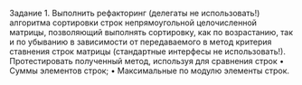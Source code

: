 Задание 1.
Выполнить рефакторинг (делегаты не использовать!) алгоритма сортировки строк непрямоугольной целочисленной матрицы, позволяющий выполнять сортировку, как по возрастанию, так и по убыванию в зависимости от передаваемого в метод критерия ставнения строк матрицы (стандартные интерфесы не использовать!). Протестировать полученный метод, используя для сравнения строк 
•	Суммы элементов строк; 
•	Максимальные по модулю элементы строк.
